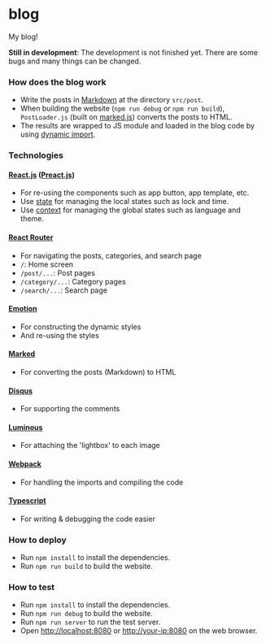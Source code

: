 # blog

My blog!

**Still in development**: The development is not finished yet. There are some bugs and many things can be changed.

### How does the blog work
- Write the posts in [Markdown](https://en.wikipedia.org/wiki/Markdown) at the directory `src/post`.
- When building the website (`npm run debug` or `npm run build`), `PostLoader.js` (built on [marked.js](https://marked.js.org/)) converts the posts to HTML.
- The results are wrapped to JS module and loaded in the blog code by using [dynamic import](https://webpack.js.org/guides/code-splitting/#dynamic-imports).

### Technologies
#### [React.js](https://reactjs.org/) ([Preact.js](https://preactjs.com/))
- For re-using the components such as app button, app template, etc.
- Use [state](https://reactjs.org/docs/hooks-state.html) for managing the local states such as lock and time.
- Use [context](https://reactjs.org/docs/context.html) for managing the global states such as language and theme.

#### [React Router](https://reacttraining.com/blog/react-router-v6-pre/)
- For navigating the posts, categories, and search page
- `/`: Home screen
- `/post/...`: Post pages
- `/category/...`: Category pages
- `/search/...`: Search page

#### [Emotion](https://emotion.sh/)
- For constructing the dynamic styles
- And re-using the styles

#### [Marked](https://marked.js.org/)
- For converting the posts (Markdown) to HTML

#### [Disqus](https://disqus.com/)
- For supporting the comments

#### [Luminous](https://github.com/imgix/luminous)
- For attaching the 'lightbox' to each image

#### [Webpack](https://webpack.js.org/)
- For handling the imports and compiling the code

#### [Typescript](https://www.typescriptlang.org/)
- For writing & debugging the code easier

### How to deploy
- Run `npm install` to install the dependencies.
- Run `npm run build` to build the website.

### How to test
- Run `npm install` to install the dependencies.
- Run `npm run debug` to build the website.
- Run `npm run server` to run the test server.
- Open <http://localhost:8080> or <http://your-ip:8080> on the web browser.

